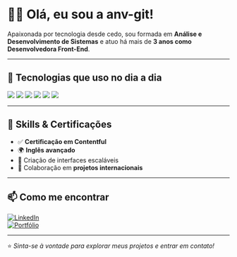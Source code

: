 # 👩‍💻 Olá, eu sou a anv-git!

Apaixonada por tecnologia desde cedo, sou formada em **Análise e Desenvolvimento de Sistemas** e atuo há mais de **3 anos como Desenvolvedora Front-End**.

---

## 🚀 Tecnologias que uso no dia a dia

<div align="left">
  <img src="https://img.shields.io/badge/-React-61DAFB?style=for-the-badge&logo=react&logoColor=black" />
  <img src="https://img.shields.io/badge/-Next.js-000000?style=for-the-badge&logo=next.js&logoColor=white" />
  <img src="https://img.shields.io/badge/-TypeScript-3178C6?style=for-the-badge&logo=typescript&logoColor=white" />
  <img src="https://img.shields.io/badge/-Sass-CC6699?style=for-the-badge&logo=sass&logoColor=white" />
  <img src="https://img.shields.io/badge/-JSON-000000?style=for-the-badge&logo=json&logoColor=white" />
  <img src="https://img.shields.io/badge/-Storybook-FF4785?style=for-the-badge&logo=storybook&logoColor=white" />
</div>

---

## 🧠 Skills & Certificações

- ✅ **Certificação em Contentful**
- 🌍 **Inglês avançado**
- 🧩 Criação de interfaces escaláveis
- 🤝 Colaboração em **projetos internacionais**

---

## 📫 Como me encontrar

[![LinkedIn](https://img.shields.io/badge/-LinkedIn-0A66C2?style=for-the-badge&logo=linkedin&logoColor=white)](https://www.linkedin.com/in/anvcarolina/)  
[![Portfólio](https://img.shields.io/badge/-Portfólio-24292E?style=for-the-badge&logo=github&logoColor=white)](https://github.com/anv-git)

---

⭐ *Sinta-se à vontade para explorar meus projetos e entrar em contato!*
